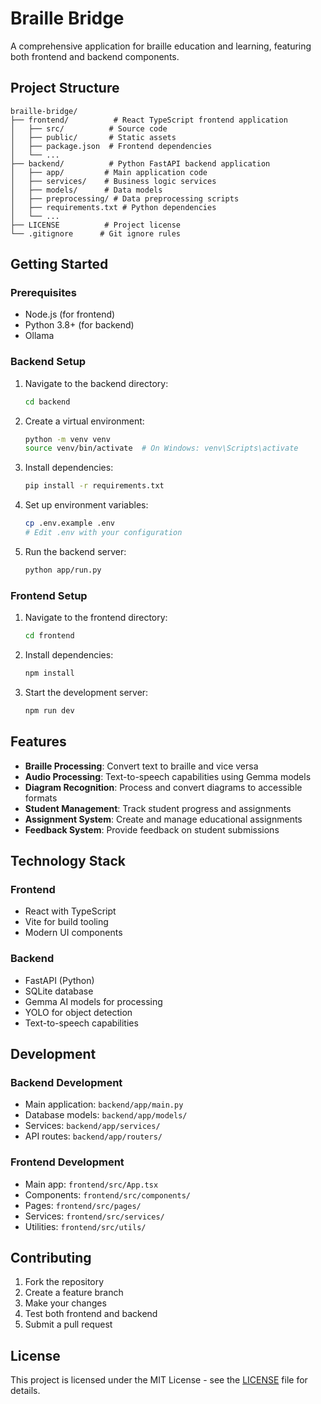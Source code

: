 # Braille Bridge

A comprehensive application for braille education and learning, featuring both frontend and backend components.

## Project Structure

```
braille-bridge/
├── frontend/          # React TypeScript frontend application
│   ├── src/          # Source code
│   ├── public/       # Static assets
│   ├── package.json  # Frontend dependencies
│   └── ...
├── backend/          # Python FastAPI backend application
│   ├── app/         # Main application code
│   ├── services/    # Business logic services
│   ├── models/      # Data models
│   ├── preprocessing/ # Data preprocessing scripts
│   ├── requirements.txt # Python dependencies
│   └── ...
├── LICENSE          # Project license
└── .gitignore      # Git ignore rules
```

## Getting Started

### Prerequisites

- Node.js (for frontend)
- Python 3.8+ (for backend)
- Ollama


### Backend Setup

1. Navigate to the backend directory:
   ```bash
   cd backend
   ```

2. Create a virtual environment:
   ```bash
   python -m venv venv
   source venv/bin/activate  # On Windows: venv\Scripts\activate
   ```

3. Install dependencies:
   ```bash
   pip install -r requirements.txt
   ```

4. Set up environment variables:
   ```bash
   cp .env.example .env
   # Edit .env with your configuration
   ```

5. Run the backend server:
   ```bash
   python app/run.py
   ```

### Frontend Setup

1. Navigate to the frontend directory:
   ```bash
   cd frontend
   ```

2. Install dependencies:
   ```bash
   npm install
   ```

3. Start the development server:
   ```bash
   npm run dev
   ```

## Features

- **Braille Processing**: Convert text to braille and vice versa
- **Audio Processing**: Text-to-speech capabilities using Gemma models
- **Diagram Recognition**: Process and convert diagrams to accessible formats
- **Student Management**: Track student progress and assignments
- **Assignment System**: Create and manage educational assignments
- **Feedback System**: Provide feedback on student submissions

## Technology Stack

### Frontend
- React with TypeScript
- Vite for build tooling
- Modern UI components

### Backend
- FastAPI (Python)
- SQLite database
- Gemma AI models for processing
- YOLO for object detection
- Text-to-speech capabilities

## Development

### Backend Development
- Main application: `backend/app/main.py`
- Database models: `backend/app/models/`
- Services: `backend/app/services/`
- API routes: `backend/app/routers/`

### Frontend Development
- Main app: `frontend/src/App.tsx`
- Components: `frontend/src/components/`
- Pages: `frontend/src/pages/`
- Services: `frontend/src/services/`
- Utilities: `frontend/src/utils/`

## Contributing

1. Fork the repository
2. Create a feature branch
3. Make your changes
4. Test both frontend and backend
5. Submit a pull request

## License

This project is licensed under the MIT License - see the [LICENSE](LICENSE) file for details.
